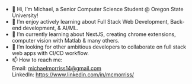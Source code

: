 - 👋 Hi, I’m Michael, a Senior Computer Science Student @ Oregon State University! 
- 👀 I’m enjoy actively learning about Full Stack Web Development, Back-end development, & AI/ML.
- 🌱 I’m currently learning about NextJS, creating chrome extensions, computer vision with Matlab & many others.
- 💞️ I’m looking for other ambitious developers to collaborate on full stack web apps with CI/CD workflow.
- 📫 How to reach me:<br /> 
                   Email: michaelmorriss14@gmail.com <br /> 
                   LinkedIn: https://www.linkedin.com/in/mcmorriss/
